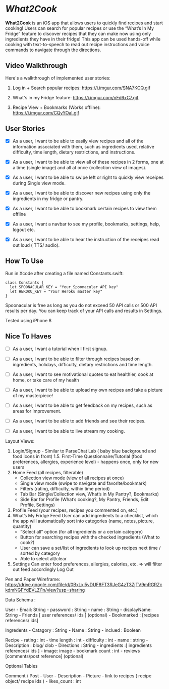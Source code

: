 # *What2Cook*

**What2Cook** is an iOS app that allows users to quickly find recipes and start cooking! Users can search for popular recipes or use the “What’s In My Fridge” feature to discover recipes that they can make now using only ingredients they have in their fridge! This app can be used hands-off while cooking with text-to-speech to read out recipe instructions and voice commands to navigate through the directions.

## Video Walkthrough
Here's a walkthrough of implemented user stories:

1. Log in + Search popular recipes:
https://i.imgur.com/SNA7KCQ.gif

2. What's in my Fridge feature:
https://i.imgur.com/nFd6xC7.gif

3. Recipe View + Bookmarks (Works offline):
https://i.imgur.com/CQyYOaI.gif

## User Stories

- [X] As a user, I want to be able to easily view recipes and all of the information associated with them, such as ingredients used, relative difficulty, time length, dietary restrictions, and instructions.
- [X] As a user, I want to be able to view all of these recipes in 2 forms, one at a time (single image) and all at once (collection view of images).
- [X] As a user, I want to be able to swipe left or right to quickly view receipes during Single view mode. 
- [X] As a user, I want to be able to discover new recipes using only the ingredients in my fridge or pantry.
- [X] As a user, I want to be able to bookmark certain recipes to view them offline
- [X] As a user, I want a navbar to see my profile, bookmarks, settings, help, logout etc.
- [X] As a user, I want to be able to hear the instruction of the receipes read out loud ( TTS/ audio).


## How To Use
Run in Xcode after creating a file named Constants.swift:
```
class Constants {
  let SPOONACULAR_KEY = "Your Spoonacular API key"
  let HEROKU_KEY = "Your Heroku master key"
}
```
Spoonacular is free as long as you do not exceed 50 API calls or 500 API results per day. You can keep track of your API calls and results in Settings.

Tested using iPhone 8


## Nice To Haves
- [ ] As a user, I want a tutorial when I first signup.
- [ ] As a user, I want to be able to filter through recipes based on ingredients, holidays, difficulty, dietary restrictions and time length.
- [ ] As a user, I want to see motivational quotes to eat healthier, cook at home, or take care of my health
- [ ] As a user, I want to be able to upload my own recipes and take a picture of my masterpiece!
- [ ] As a user, I want to be able to get feedback on my recipes, such as areas for improvement.
- [ ] As a user, I want to be able to add friends and see their recipes.
- [ ] As a user, I want to be able to live stream my cooking.







Layout Views:

1. Login/Signup - Similar to ParseChat Lab ( baby blue background and food icons in front)
1.5. First-Time Questionnaire/Tutorial (food preferences, allergies, experience level) - happens once, only for new users
2. Home Feed (all recipes, filterable)
    - Collection view mode (view of all recipes at once)
    - Single view mode (swipe to navigate and favorite/bookmark)
    - Filters (rating, difficulty, within time period)
    - Tab Bar (Single/Collection view, What’s in My Pantry?, Bookmarks)
    - Side Bar for Profile (What’s cooking?, My Pantry, Friends, Edit Profile, Settings)
3. Profile Feed (your recipes, recipes you commented on, etc.)
4. What’s My Fridge Feed
User can add ingredients to a checklist, which the app will automatically sort into categories (name, notes, picture, quantity)
    - “Select all” option (for all ingredients or a certain category)
    - Button for searching recipes with the checked ingredients (What to cook?)
    - User can save a set/list of ingredients to look up recipes next time / sorted by category
    - Able to select all/clear
5. Settings
Can enter food preferences, allergies, calories, etc. => will filter out feed accordingly
Log Out



Pen and Paper Wireframe:
https://drive.google.com/file/d/0BxLxl5vDUF8FT3RJeG4zT3ZjTV9mRGRZckdmNGFYdEVLZi1n/view?usp=sharing

Data Schema : 

User
    - Email: String
    - password : String
    - name : String
    - displayName: String
    - Friends [ user references/ ids  ] (optional) 
    - Bookmarked : [recipes references/ ids]  

Ingredents
    - Catagory : String
    - Name : String
    - inclued : Boolean

 
 Recipe 
    - rating : int
    - time length : int
    - difficulty : int 
    - name : string 
    - Description : blog/ clob
    - Directions : String
    - ingredients :[ ingredients references/ ids ]
    - image: image
    - bookmark count : int 
    - reviews [comments/post reference] (optional)
    
Optional Tables 

 Comment / Post 
    - User 
    - Description 
    - Picture 
    - link to recipes ( recipe object/ recipe ids ) 
    - likes_count : int 
    
    
    

